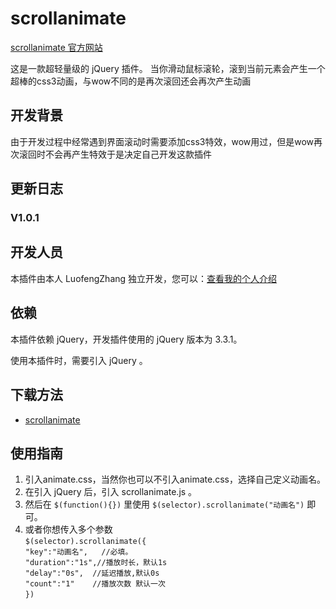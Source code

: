 ﻿# scrollanimate 
 
[scrollanimate 官方网站](http://www.zhchina.top)

这是一款超轻量级的 jQuery 插件。 当你滑动鼠标滚轮，滚到当前元素会产生一个超棒的css3动画，与wow不同的是再次滚回还会再次产生动画

## 开发背景

由于开发过程中经常遇到界面滚动时需要添加css3特效，wow用过，但是wow再次滚回时不会再产生特效于是决定自己开发这款插件

## 更新日志

### V1.0.1


## 开发人员

本插件由本人 LuofengZhang 独立开发，您可以：[查看我的个人介绍](http://www.zhchina.top)

## 依赖

本插件依赖 jQuery，开发插件使用的 jQuery 版本为 3.3.1。

使用本插件时，需要引入 jQuery 。

## 下载方法

- [scrollanimate](https://github.com/luofengzhang/scrollanimate) 

## 使用指南
1. 引入animate.css，当然你也可以不引入animate.css，选择自己定义动画名。
2. 在引入 jQuery 后，引入 scrollanimate.js 。
3. 然后在 `$(function(){})` 里使用 `$(selector).scrollanimate("动画名")` 即可。
4. 或者你想传入多个参数<br />
`$(selector).scrollanimate({`<br />
		`"key":"动画名",	//必填。`<br />
		`"duration":"1s",//播放时长，默认1s`<br />
		`"delay":"0s",	//延迟播放,默认0s`<br />
		`"count":"1"	//播放次数 默认一次`<br />
`})`


